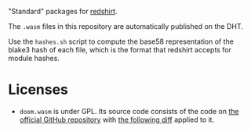 "Standard" packages for [redshirt](https://github.com/tomaka/redshirt).

The `.wasm` files in this repository are automatically published on the DHT.

Use the `hashes.sh` script to compute the base58 representation of the blake3 hash of each file,
which is the format that redshirt accepts for module hashes.


# Licenses

- `doom.wasm` is under GPL. Its source code consists of the code on [the official GitHub repository](https://github.com/id-Software/DOOM/tree/master/linuxdoom-1.10) with [the following diff](https://gist.github.com/tomaka/3424fde130e603c08df6bfd0959981ec) applied to it.
